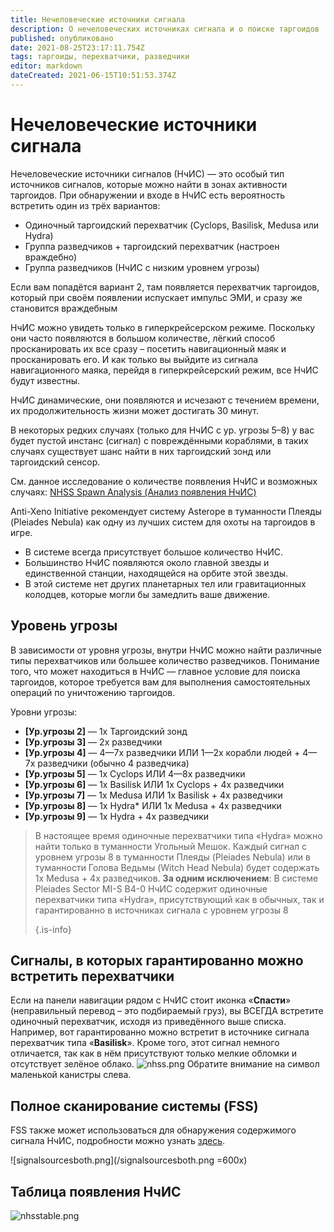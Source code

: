 ```yaml
---
title: Нечеловеческие источники сигнала
description: О нечеловеческих источниках сигнала и о поиске таргоидов
published: опубликовано
date: 2021-08-25T23:17:11.754Z
tags: таргоиды, перехватчики, разведчики
editor: markdown
dateCreated: 2021-06-15T10:51:53.374Z
---
```


# Нечеловеческие источники сигнала
Нечеловеческие источники сигналов (НчИС) — это особый тип источников сигналов, которые можно найти в зонах активности таргоидов. При обнаружении и входе в НчИС есть вероятность встретить один из трёх вариантов:

- Одиночный таргоидский перехватчик (Cyclops, Basilisk, Medusa или Hydra)
- Группа разведчиков + таргоидский перехватчик (настроен враждебно)
- Группа разведчиков (НчИС с низким уровнем угрозы)

Если вам попадётся вариант 2, там появляется перехватчик таргоидов, который при своём появлении испускает импульс ЭМИ, и сразу же становится враждебным

НчИС можно увидеть только в гиперкрейсерском режиме. Поскольку они часто появляются в большом количестве, лёгкий способ просканировать их все сразу – посетить навигационный маяк и просканировать его. И как только вы выйдите из сигнала навигационного маяка, перейдя в гиперкрейсерский режим, все НчИС будут известны.

НчИС динамические, они появляются и исчезают с течением времени, их продолжительность жизни может достигать 30 минут.

В некоторых редких случаях (только для НчИС с ур. угрозы 5–8) у вас будет пустой инстанс (сигнал) с повреждёнными кораблями, в таких случаях существует шанс найти в них таргоидский зонд или таргоидский сенсор.

См. данное исследование о количестве появления НчИС и возможных случаях: [NHSS Spawn Analysis (Анализ появления НчИС)](https://docs.google.com/spreadsheets/d/e/2PACX-1vRbZ2vWwaUPZlSx9Olg8o8Ml0xGVXQ8Ks7wtYycWfXymCZjn30tvP76fc5ACM1mx_O0ZvYBqI6VW3sa/pubhtml)

Anti-Xeno Initiative рекомендует систему Asterope в туманности Плеяды (Pleiades Nebula) как одну из лучших систем для охоты на таргоидов в игре.

- В системе всегда присутствует большое количество НчИС.
- Большинство НчИС появляются около главной звезды и единственной станции, находящейся на орбите этой звезды.
- В этой системе нет других планетарных тел или гравитационных колодцев, которые могли бы замедлить ваше движение.

## Уровень угрозы
В зависимости от уровня угрозы, внутри НчИС можно найти различные типы перехватчиков или большее количество разведчиков. Понимание того, что может находиться в НчИС — главное условие для поиска таргоидов, которое требуется вам для выполнения самостоятельных операций по уничтожению таргоидов.

Уровни угрозы:

- **[Ур.угрозы 2]** — 1x Таргоидский зонд
- **[Ур.угрозы 3]** — 2x разведчики
- **[Ур.угрозы 4]** — 4—7x разведчики ИЛИ 1—2x корабли людей + 4—7x разведчики (обычно 4 разведчика)
- **[Ур.угрозы 5]** — 1x Cyclops ИЛИ 4—8x разведчики
- **[Ур.угрозы 6]** — 1x Basilisk ИЛИ 1x Cyclops + 4x разведчики
- **[Ур.угрозы 7]** — 1x Medusa ИЛИ 1x Basilisk + 4x разведчики
- **[Ур.угрозы 8]** — 1x Hydra* ИЛИ 1x Medusa + 4x разведчики
- **[Ур.угрозы 9]** — 1x Hydra + 4x разведчики

> В настоящее время одиночные перехватчики типа «Hydra» можно найти только в туманности Угольный Мешок. Каждый сигнал с уровнем угрозы 8 в туманности Плеяды (Pleiades Nebula) или в туманности Голова Ведьмы (Witch Head Nebula) будет содержать 1х Medusa + 4х разведчиков. **За одним исключением**: В системе Pleiades Sector MI-S B4-0 НчИС содержит одиночные перехватчики типа «Hydra», присутствующий как в обычных, так и гарантированно в источниках сигнала с уровнем угрозы 8 
> 
> {.is-info}

## Сигналы, в которых гарантированно можно встретить перехватчики
Если на панели навигации рядом с НчИС стоит иконка «**Спасти**» (неправильный перевод – это подбираемый груз), вы ВСЕГДА встретите одиночный перехватчик, исходя из приведённого выше списка. Например, вот гарантированно можно встретит в источнике сигнала перехватчик типа «**Basilisk**». Кроме того, этот сигнал немного отличается, так как в нём присутствуют только мелкие обломки и отсутствует зелёное облако. ![nhss.png](/img/nhss.png) Обратите внимание на символ маленькой канистры слева.

## Полное сканирование системы (FSS)
FSS также может использоваться для обнаружения содержимого сигнала НчИС, подробности можно узнать [здесь](https://wiki.antixenoinitiative.com/en/nhssviafss).

!\[signalsourcesboth.png\](/signalsourcesboth.png =600x)

## Таблица появления НчИС
![nhsstable.png](/img/nhsstable.png)